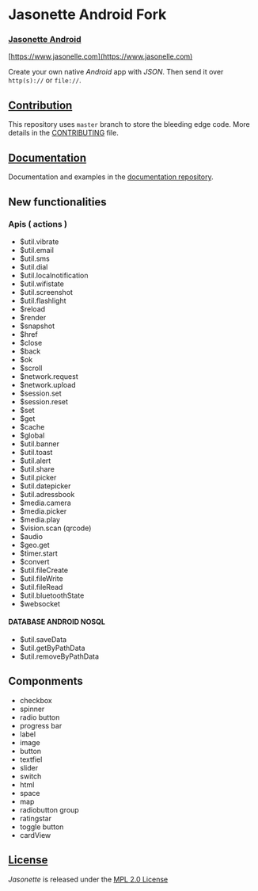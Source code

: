 # Jasonette Android Fork
### [Jasonette Android](https://www.jasonelle.com)

[https://www.jasonelle.com](https://www.jasonelle.com)

Create your own native *Android* app with *JSON*. Then send it over `http(s)://` or `file://`.

## [Contribution](CONTRIBUTING.md)

This repository uses `master` branch to store the bleeding
edge code. More details in the [CONTRIBUTING](CONTRIBUTING.md) file.

## [Documentation](https://jasonelle.com/docs)

Documentation and examples in the [documentation repository](https://github.com/jasonelle/docs).

## New functionalities


### Apis ( actions )
* $util.vibrate
* $util.email
* $util.sms
* $util.dial
* $util.localnotification
* $util.wifistate
* $util.screenshot
* $util.flashlight
* $reload
* $render
* $snapshot
* $href
* $close
* $back
* $ok
* $scroll
* $network.request
* $network.upload
* $session.set
* $session.reset
* $set
* $get
* $cache
* $global
* $util.banner
* $util.toast
* $util.alert
* $util.share
* $util.picker
* $util.datepicker
* $util.adressbook
* $media.camera
* $media.picker
* $media.play
* $vision.scan (qrcode)
* $audio
* $geo.get
* $timer.start
* $convert
* $util.fileCreate
* $util.fileWrite
* $util.fileRead
* $util.bluetoothState
* $websocket

#### DATABASE ANDROID NOSQL
* $util.saveData
* $util.getByPathData
* $util.removeByPathData


## Componments
* checkbox
* spinner
* radio button
* progress bar
* label
* image
* button
* textfiel
* slider
* switch
* html
* space
* map
* radiobutton group
* ratingstar
* toggle button
* cardView

## [License](LICENSE)

*Jasonette* is released under the [MPL 2.0 License](https://opensource.org/licenses/MPL-2.0)
